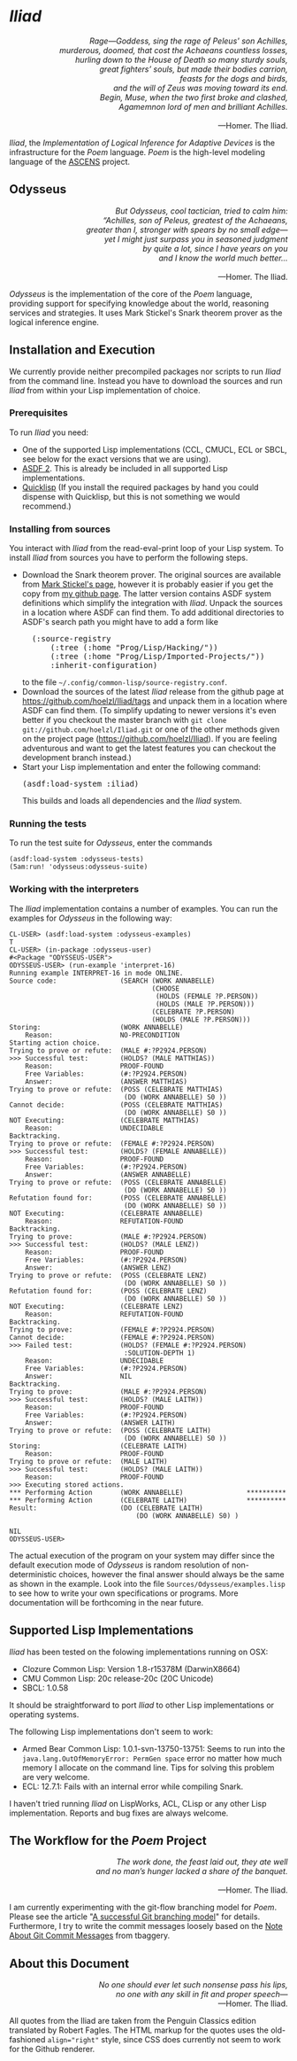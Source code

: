 *Iliad*
=======

<p align="right">
  <i>
    Rage—Goddess, sing the rage of Peleus' son Achilles,<br/>
    murderous, doomed, that cost the Achaeans countless losses,<br/>
    hurling down to the House of Death so many sturdy souls,<br/>
    great fighters’ souls, but made their bodies carrion,<br/>
    feasts for the dogs and birds,<br/>
    and the will of Zeus was moving toward its end.<br/>
    Begin, Muse, when the two first broke and clashed,<br/>
    Agamemnon lord of men and brilliant Achilles.<br/><br/>
  </i>
  —Homer. The Iliad.
</p>

*Iliad*, the *Implementation of Logical Inference for Adaptive
Devices* is the infrastructure for the *Poem* language.  *Poem*
is the high-level modeling language of the
[ASCENS](http://www.ascens-ist.eu) project.

Odysseus
--------

<p align="right">
  <i>
    But Odysseus, cool tactician, tried to calm him:<br/>
    “Achilles, son of Peleus, greatest of the Achaeans,<br/>
	greater than I, stronger with spears by no small edge—<br/>
	yet I might just surpass you in seasoned judgment<br/>
	by quite a lot, since I have years on you<br/>
	and I know the world much better...<br/><br/>
  </i>
  —Homer. The Iliad.
</p>

*Odysseus* is the implementation of the core of the *Poem* language,
 providing support for specifying knowledge about the world, reasoning
 services and strategies.  It uses Mark Stickel's Snark theorem prover
 as the logical inference engine.

Installation and Execution
--------------------------

We currently provide neither precompiled packages nor scripts to run
*Iliad* from the command line.  Instead you have to download the
sources and run *Iliad* from within your Lisp implementation of
choice.

### Prerequisites

To run *Iliad* you need:

* One of the supported Lisp implementations (CCL, CMUCL, ECL or SBCL,
  see below for the exact versions that we are using).
* [ASDF 2](http://common-lisp.net/project/asdf/). This is already be
  included in all supported Lisp implementations.
* [Quicklisp](http://www.quicklisp.org/) (If you install the required
  packages by hand you could dispense with Quicklisp, but this is not
  something we would recommend.)

### Installing from sources

You interact with *Iliad* from the read-eval-print loop of your Lisp
system.  To install *Iliad* from sources you have to perform the
following steps.

* Download the Snark theorem prover.  The original sources are
  available from
  [Mark Stickel's page](http://www.ai.sri.com/~stickel/snark.html),
  however it is probably easier if you get the copy from
  [my github page](https://github.com/hoelzl/Snark).  The latter
  version contains ASDF system definitions which simplify the
  integration with *Iliad*.  Unpack the sources in a location where
  ASDF can find them.  To add additional directories to ASDF's search
  path you might have to add a form like
  <pre>
    (:source-registry
        (:tree (:home "Prog/Lisp/Hacking/"))
        (:tree (:home "Prog/Lisp/Imported-Projects/"))
        :inherit-configuration)</pre>
  to the file `~/.config/common-lisp/source-registry.conf`.
* Download the sources of the latest *Iliad* release from the github
  page at https://github.com/hoelzl/Iliad/tags and unpack them in a
  location where ASDF can find them.  (To simplify updating to newer
  versions it's even better if you checkout the master branch with
  `git clone git://github.com/hoelzl/Iliad.git` or one of the other
  methods given on the project page (https://github.com/hoelzl/Iliad).
  If you are feeling adventurous and want to get the latest features
  you can checkout the development branch instead.)  
* Start your Lisp implementation and enter the following command:
  <pre>(asdf:load-system :iliad)</pre>
  This builds and loads all dependencies and the *Iliad* system.

### Running the tests

To run the test suite for *Odysseus*, enter the commands

    (asdf:load-system :odysseus-tests)
	(5am:run! 'odysseus:odysseus-suite)

### Working with the interpreters

The *Iliad* implementation contains a number of examples.  You can
run the examples for *Odysseus* in the following way:

    CL-USER> (asdf:load-system :odysseus-examples)
    T
    CL-USER> (in-package :odysseus-user)
    #<Package "ODYSSEUS-USER">
    ODYSSEUS-USER> (run-example 'interpret-16)
    Running example INTERPRET-16 in mode ONLINE.
    Source code:                (SEARCH (WORK ANNABELLE)
                                        (CHOOSE
                                         (HOLDS (FEMALE ?P.PERSON))
                                         (HOLDS (MALE ?P.PERSON)))
                                        (CELEBRATE ?P.PERSON)
                                        (HOLDS (MALE ?P.PERSON)))
    Storing:                    (WORK ANNABELLE)
        Reason:                 NO-PRECONDITION
    Starting action choice.
    Trying to prove or refute:  (MALE #:?P2924.PERSON)
    >>> Successful test:        (HOLDS? (MALE MATTHIAS))
        Reason:                 PROOF-FOUND
        Free Variables:         (#:?P2924.PERSON)
        Answer:                 (ANSWER MATTHIAS)
    Trying to prove or refute:  (POSS (CELEBRATE MATTHIAS)
                                 (DO (WORK ANNABELLE) S0 ))
    Cannot decide:              (POSS (CELEBRATE MATTHIAS)
                                 (DO (WORK ANNABELLE) S0 ))
    NOT Executing:              (CELEBRATE MATTHIAS)
        Reason:                 UNDECIDABLE
    Backtracking.
    Trying to prove or refute:  (FEMALE #:?P2924.PERSON)
    >>> Successful test:        (HOLDS? (FEMALE ANNABELLE))
        Reason:                 PROOF-FOUND
        Free Variables:         (#:?P2924.PERSON)
        Answer:                 (ANSWER ANNABELLE)
    Trying to prove or refute:  (POSS (CELEBRATE ANNABELLE)
                                 (DO (WORK ANNABELLE) S0 ))
    Refutation found for:       (POSS (CELEBRATE ANNABELLE)
                                 (DO (WORK ANNABELLE) S0 ))
    NOT Executing:              (CELEBRATE ANNABELLE)
        Reason:                 REFUTATION-FOUND
    Backtracking.
    Trying to prove:            (MALE #:?P2924.PERSON)
    >>> Successful test:        (HOLDS? (MALE LENZ))
        Reason:                 PROOF-FOUND
        Free Variables:         (#:?P2924.PERSON)
        Answer:                 (ANSWER LENZ)
    Trying to prove or refute:  (POSS (CELEBRATE LENZ)
                                 (DO (WORK ANNABELLE) S0 ))
    Refutation found for:       (POSS (CELEBRATE LENZ)
                                 (DO (WORK ANNABELLE) S0 ))
    NOT Executing:              (CELEBRATE LENZ)
        Reason:                 REFUTATION-FOUND
    Backtracking.
    Trying to prove:            (FEMALE #:?P2924.PERSON)
    Cannot decide:              (FEMALE #:?P2924.PERSON)
    >>> Failed test:            (HOLDS? (FEMALE #:?P2924.PERSON)
                                 :SOLUTION-DEPTH 1)
        Reason:                 UNDECIDABLE
        Free Variables:         (#:?P2924.PERSON)
        Answer:                 NIL
    Backtracking.
    Trying to prove:            (MALE #:?P2924.PERSON)
    >>> Successful test:        (HOLDS? (MALE LAITH))
        Reason:                 PROOF-FOUND
        Free Variables:         (#:?P2924.PERSON)
        Answer:                 (ANSWER LAITH)
    Trying to prove or refute:  (POSS (CELEBRATE LAITH)
                                 (DO (WORK ANNABELLE) S0 ))
    Storing:                    (CELEBRATE LAITH)
        Reason:                 PROOF-FOUND
    Trying to prove or refute:  (MALE LAITH)
    >>> Successful test:        (HOLDS? (MALE LAITH))
        Reason:                 PROOF-FOUND
    >>> Executing stored actions.
    *** Performing Action       (WORK ANNABELLE)                **********
    *** Performing Action       (CELEBRATE LAITH)               **********
    Result:                     (DO (CELEBRATE LAITH)
                                    (DO (WORK ANNABELLE) S0) )
    
    NIL
    ODYSSEUS-USER> 

The actual execution of the program on your system may differ since
the default execution mode of *Odysseus* is random resolution of
non-deterministic choices, however the final answer should always be
the same as shown in the example.  Look into the file
`Sources/Odysseus/examples.lisp` to see how to write your own
specifications or programs.  More documentation will be forthcoming in
the near future.

Supported Lisp Implementations
------------------------------

*Iliad* has been tested on the folowing implementations running on OSX:

* Clozure Common Lisp: Version 1.8-r15378M  (DarwinX8664)
* CMU Common Lisp: 20c release-20c (20C Unicode)
* SBCL: 1.0.58

It should be straightforward to port *Iliad* to other Lisp
implementations or operating systems.

The following Lisp implementations don't seem to work:

* Armed Bear Common Lisp: 1.0.1-svn-13750-13751: Seems to run into the
  `java.lang.OutOfMemoryError: PermGen space` error no matter how much
  memory I allocate on the command line.  Tips for solving this
  problem are very welcome.
* ECL: 12.7.1: Fails with an internal error while compiling Snark.
  
I haven't tried running *Iliad* on LispWorks, ACL, CLisp or any other
Lisp implementation.  Reports and bug fixes are always welcome.


The Workflow for the *Poem* Project
-----------------------------------

<p align="right">
  <i>
    The work done, the feast laid out, they ate well<br/>
    and no man’s hunger lacked a share of the banquet.<br/><br/>
  </i>
  —Homer. The Iliad.
</p>

I am currently experimenting with the git-flow branching model for
*Poem*.  Please see the article
"[A successful Git branching model](http://nvie.com/posts/a-successful-git-branching-model/)"
for details.  Furthermore, I try to write the commit messages loosely
based on the
[Note About Git Commit Messages](http://tbaggery.com/2008/04/19/a-note-about-git-commit-messages.html)
from tbaggery.


About this Document
-------------------

<p align="right">
  <i>
    No one should ever let such nonsense pass his lips,<br/>
    no one with any skill in fit and proper speech—<br/>
  </i>
  —Homer. The Iliad.
</p>


All quotes from the Iliad are taken from the Penguin Classics edition
translated by Robert Fagles.  The HTML markup for the quotes uses the
old-fashioned ```align="right"``` style, since CSS does currently not
seem to work for the Github renderer.
